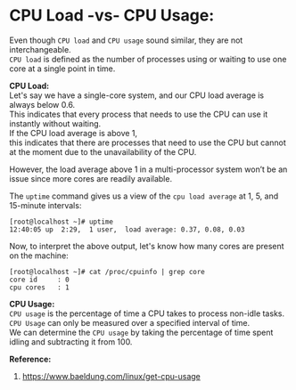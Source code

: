 # CPU Load -vs- CPU Usage:

Even though `CPU load` and `CPU usage` sound similar, they are not interchangeable.  
`CPU load` is defined as the number of processes using or waiting to use one core at a single point in time.  

**CPU Load:**  
Let's say we have a single-core system, and our CPU load average is always below 0.6.  
This indicates that every process that needs to use the CPU can use it instantly without waiting.  
If the CPU load average is above 1,  
this indicates that there are processes that need to use the CPU but cannot at the moment due to the unavailability of the CPU.  

However, the load average above 1 in a multi-processor system won’t be an issue since more cores are readily available.  

The `uptime` command gives us a view of the `cpu load average` at 1, 5, and 15-minute intervals:  
```shell
[root@localhost ~]# uptime
12:40:05 up  2:29,  1 user,  load average: 0.37, 0.08, 0.03
```

Now, to interpret the above output, let's know how many cores are present on the machine:  
```shell
[root@localhost ~]# cat /proc/cpuinfo | grep core
core id		: 0
cpu cores	: 1
```

**CPU Usage:**  
`CPU usage` is the percentage of time a CPU takes to process non-idle tasks.  
`CPU Usage` can only be measured over a specified interval of time.  
We can determine the `CPU usage` by taking the percentage of time spent idling and subtracting it from 100.  

**Reference:**  
1. https://www.baeldung.com/linux/get-cpu-usage

